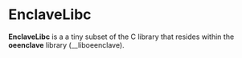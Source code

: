 EnclaveLibc
===========

__EnclaveLibc__ is a a tiny subset of the C library that resides within the
__oeenclave__ library (__liboeenclave).
